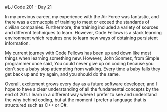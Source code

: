 #LJ Code 201 - Day 21

In my previous career, my experience with the Air Force was fantastic, and there was a cornucopia of training to meet or exceed the standards of civilian companies. Furthermore, the training included a variety of sources and different techniques to learn. However, Code Fellows is a stack learning environment which requires one to learn new ways of obtaining persistent information.

My current journey with Code Fellows has been up and down like most things when learning something new. However, John Sonmez, from Simple programmer once said, You could never give up on coding because you don't see a baby stop attempting from walking. Every time a baby falls they get back up and try again, and you should do the same.

Overall, excitement grows every day as a future software developer, and I hope to have a clear understanding of all the fundamental concepts by the end of 201. I learn in a different way where I prefer to see and understand the why behind coding, but at the moment I prefer a language that is structured such as C++ or C#.